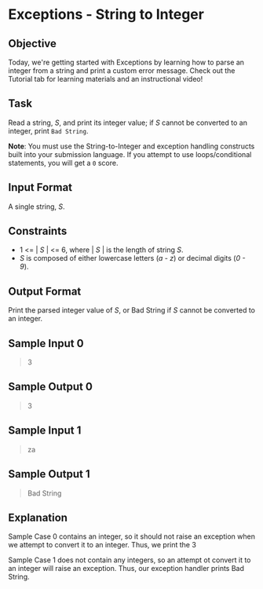 # Exceptions - String to Integer #

## Objective ##

Today, we're getting started with Exceptions by learning how to parse an integer from a 
string and print a custom error message. Check out the Tutorial tab for learning 
materials and an instructional video!

## Task ##

Read a string, _S_, and print its integer value; if _S_ cannot be converted to an 
integer, print `Bad String`.

**Note**: You must use the String-to-Integer and exception handling constructs built into 
your submission language. If you attempt to use loops/conditional statements, you will 
get a `0` score.

## Input Format ##

A single string, _S_.

## Constraints ##

 * 1 <= | _S_ | <= 6, where | _S_ | is the length of string _S_.
 * _S_ is composed of either lowercase letters (_a - z_) or decimal digits (_0 - 9_).

## Output Format ##

Print the parsed integer value of _S_, or Bad String if _S_ cannot be converted to an 
integer.

## Sample Input 0 ##

> 3

## Sample Output 0 ##

> 3

## Sample Input 1 ##

> za

## Sample Output 1 ##

> Bad String

## Explanation ##

Sample Case 0 contains an integer, so it should not raise an exception when we attempt to 
convert it to an integer. Thus, we print the 3 

Sample Case 1 does not contain any integers, so an attempt ot convert it to an integer 
will raise an exception. Thus, our exception handler prints Bad String.
